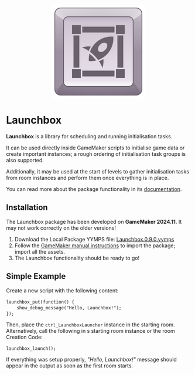 <p align="center">
    <img src="Logo.png" alt="Launchbox Logo">
</p>

# Launchbox

**Launchbox** is a library for scheduling and running initialisation tasks.

It can be used directly inside GameMaker scripts to initialise game data or create important instances; a rough ordering of initialisation task groups is also supported.

Additionally, it may be used at the start of levels to gather initialisation tasks from room instances and perform them once everything is in place.

You can read more about the package functionality in its [documentation](/Docs/01%20-%20Overview.md).

## Installation

The Launchbox package has been developed on **GameMaker 2024.11**. It may not work correctly on the older versions!

1. Download the Local Package YYMPS file: [Launchbox.0.9.0.yymps](https://github.com/Alphish/gm-launchbox/releases/download/v0.9.0/Launchbox.0.9.0.yymps)
2. Follow the [GameMaker manual instructions](https://manual.gamemaker.io/monthly/en/#t=IDE_Tools%2FLocal_Asset_Packages.htm) to import the package; import all the assets.
3. The Launchbox functionality should be ready to go!

## Simple Example

Create a new script with the following content:

```gml
launchbox_put(function() {
    show_debug_message("Hello, Launchbox!");
});
```

Then, place the `ctrl_LaunchboxLauncher` instance in the starting room. Alternatively, call the following in s starting room instance or the room Creation Code:

```gml
launchbox_launch();
```

If everything was setup properly, *"Hello, Launchbox!"* message should appear in the output as soon as the first room starts.
